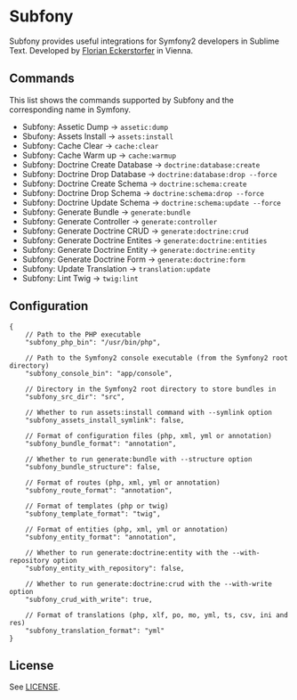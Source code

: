 Subfony
=======

Subfony provides useful integrations for Symfony2 developers in Sublime Text. Developed by [Florian Eckerstorfer](http://florianeckerstorfer.com) in Vienna.


Commands
--------

This list shows the commands supported by Subfony and the corresponding name in Symfony.

- Subfony: Assetic Dump → `assetic:dump`
- Sbufony: Assets Install → `assets:install`
- Subfony: Cache Clear → `cache:clear`
- Subfony: Cache Warm up → `cache:warmup`
- Subfony: Doctrine Create Database → `doctrine:database:create`
- Subfony: Doctrine Drop Database → `doctrine:database:drop --force`
- Subfony: Doctrine Create Schema → `doctrine:schema:create`
- Subfony: Doctrine Drop Schema → `doctrine:schema:drop --force`
- Subfony: Doctrine Update Schema → `doctrine:schema:update --force`
- Subfony: Generate Bundle → `generate:bundle`
- Subfony: Generate Controller → `generate:controller`
- Subfony: Generate Doctrine CRUD → `generate:doctrine:crud`
- Subfony: Generate Doctrine Entites → `generate:doctrine:entities`
- Subfony: Generate Doctrine Entity → `generate:doctrine:entity`
- Subfony: Generate Doctrine Form → `generate:doctrine:form`
- Subfony: Update Translation → `translation:update`
- Subfony: Lint Twig → `twig:lint`

Configuration
-------------

    {
        // Path to the PHP executable
        "subfony_php_bin": "/usr/bin/php",

        // Path to the Symfony2 console executable (from the Symfony2 root directory)
        "subfony_console_bin": "app/console",

        // Directory in the Symfony2 root directory to store bundles in
        "subfony_src_dir": "src",

        // Whether to run assets:install command with --symlink option
        "subfony_assets_install_symlink": false,

        // Format of configuration files (php, xml, yml or annotation)
        "subfony_bundle_format": "annotation",

        // Whether to run generate:bundle with --structure option
        "subfony_bundle_structure": false,

        // Format of routes (php, xml, yml or annotation)
        "subfony_route_format": "annotation",

        // Format of templates (php or twig)
        "subfony_template_format": "twig",

        // Format of entities (php, xml, yml or annotation)
        "subfony_entity_format": "annotation",

        // Whether to run generate:doctrine:entity with the --with-repository option
        "subfony_entity_with_repository": false,

        // Whether to run generate:doctrine:crud with the --with-write option
        "subfony_crud_with_write": true,

        // Format of translations (php, xlf, po, mo, yml, ts, csv, ini and res)
        "subfony_translation_format": "yml"
    }





License
-------

See [LICENSE](https://github.com/florianeckerstorfer/subfony/blob/master/LICENSE).
